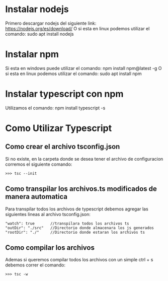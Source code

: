 # Instalar nodejs
Primero descargar nodejs del siguiente link: https://nodejs.org/es/download/
O si esta en linux podemos utilizar el comando: sudo apt install nodejs

# Instalar npm
Si esta en windows puede utilizar el comando: npm install npm@latest -g
O si esta en linux podemos utilizar el comando: sudo apt install npm

# Instalar typescript con npm
Utilizamos el comando: npm install typescript -s


# Como Utilizar Typescript

## Como crear el archivo tsconfig.json
Si no existe, en la carpeta donde se desea tener el archivo de configuracion corremos el siguiente comando:

```
>>> tsc --init
```

## Como transpilar los archivos.ts modificados de manera automatica
Para transpilar todos los archivos de typescript debemos agregar las siguientes lineas al archivo tsconfig.json:

```
"watch": true       //transpilara todos los archivos ts
"outDir": "./src"   //Directorio donde almacenara los js generados
"rootDir": "./"     //Directorio donde estaran los archivos ts
```

## Como compilar los archivos
Ademas si queremos compilar todos los archivos con un simple ctrl + s debemos correr el comando:

```
>>> tsc -w
```